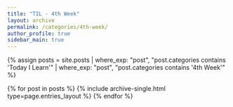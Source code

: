 ```yaml
---
title: "TIL - 4th Week"
layout: archive
permalink: /categories/4th-week/
author_profile: true
sidebar_main: true
---
```

{% assign posts = site.posts | where_exp: "post", "post.categories contains 'Today I Learn'" | where_exp: "post", "post.categories contains '4th Week'" %}

{% for post in posts %}
  {% include archive-single.html type=page.entries_layout %}
{% endfor %}
